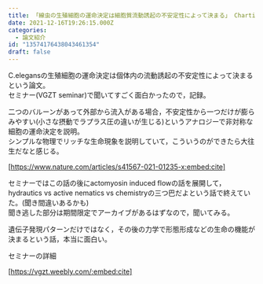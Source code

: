 ```yaml
---
title: 「線虫の生殖細胞の運命決定は細胞質流動誘起の不安定性によって決まる」 Chartier, N. T. et al. A hydraulic instability drives the cell death decision in the nematode germline. Nat. Phys. 17, 920–925 (2021)
date: 2021-12-16T19:26:15.000Z
categories:
  - 論文紹介
id: "13574176438043461354"
draft: false
---
```

C.elegansの生殖細胞の運命決定は個体内の流動誘起の不安定性によって決まるという論文。  
セミナー(VGZT seminar)で聞いてすごく面白かったので，記録。  

二つのバルーンがあって外部から流入がある場合，不安定性から一つだけが膨らみやすい(小さな摂動でラプラス圧の違いが生じる)というアナロジーで非対称な細胞の運命決定を説明。  
シンプルな物理でリッチな生命現象を説明していて，こういうのができたら大往生だなと感じる。  


[https://www.nature.com/articles/s41567-021-01235-x:embed:cite] 


セミナーではこの話の後にactomyosin induced flowの話を展開して，
hydrautics vs active nematics vs chemistryの三つ巴だよという話で終えていた。(聞き間違いあるかも)  
聞き逃した部分は期間限定でアーカイブがあるはずなので，聞いてみる。

遺伝子発現パターンだけではなく，その後の力学で形態形成などの生命の機能が決まるという話，本当に面白い。

セミナーの詳細 

[https://vgzt.weebly.com/:embed:cite]


